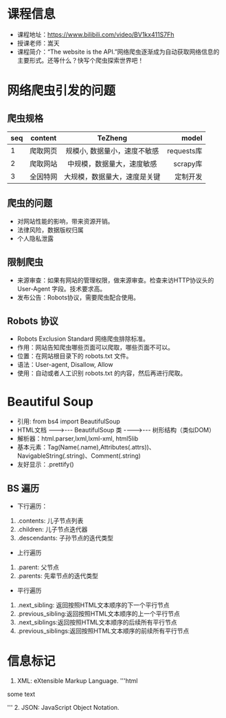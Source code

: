 # 课程信息
* 课程地址：https://www.bilibili.com/video/BV1kx411S7Fh
* 授课老师：嵩天
* 课程简介：“The website is the API.”网络爬虫逐渐成为自动获取网络信息的主要形式。还等什么？快写个爬虫探索世界吧！

# 网络爬虫引发的问题
## 爬虫规格
| seq | content |  TeZheng                   |   model     |
| --- |:------: | :------------------------: | -----------:|
|   1 | 爬取网页 | 规模小, 数据量小，速度不敏感 | requests库  |
|   2 | 爬取网站 | 中规模，数据量大，速度敏感   | scrapy库    |
|   3 | 全因特网 | 大规模，数据量大，速度是关键 | 定制开发     |

## 爬虫的问题
* 对网站性能的影响，带来资源开销。
* 法律风险，数据版权归属
* 个人隐私泄露

## 限制爬虫
* 来源审查：如果有网站的管理权限，做来源审查。检查来访HTTP协议头的 User-Agent 字段。技术要求高。
* 发布公告：Robots协议，需要爬虫配合使用。

## Robots 协议
* Robots Exclusion Standard 网络爬虫排除标准。
* 作用：网站告知爬虫哪些页面可以爬取，哪些页面不可以。
* 位置：在网站根目录下的 robots.txt 文件。
* 语法：User-agent, Disallow, Allow
* 使用：自动或者人工识别 robots.txt 的内容，然后再进行爬取。

# Beautiful Soup
* 引用: from bs4 import BeautifulSoup
* HTML文档 --->--- BeautifulSoup 类 ---->--- 树形结构（类似DOM）
* 解析器：html.parser,lxml,lxml-xml, html5lib
* 基本元素：Tag(Name(.name),Attributes(.attrs))、NavigableString(.string)、Comment(.string)
* 友好显示：.prettify()
## BS 遍历
* 下行遍历：
 1. .contents: 儿子节点列表
 2. .children: 儿子节点迭代器
 3. .descendants: 子孙节点的迭代类型
 * 上行遍历
 1. .parent: 父节点
 2. .parents: 先辈节点的迭代类型
 * 平行遍历
 1. .next_sibling: 返回按照HTML文本顺序的下一个平行节点
 2. .previous_sibling:返回按照HTML文本顺序的上一个平行节点
 3. .next_siblings:返回按照HTML文本顺序的后续所有平行节点
 4. .previous_siblings:返回按照HTML文本顺序的前续所有平行节点

 # 信息标记
 1. XML: eXtensible Markup Language. '''html
 <p class="data"> some text </p>
 '''
 2. JSON: JavaScript Object Notation.